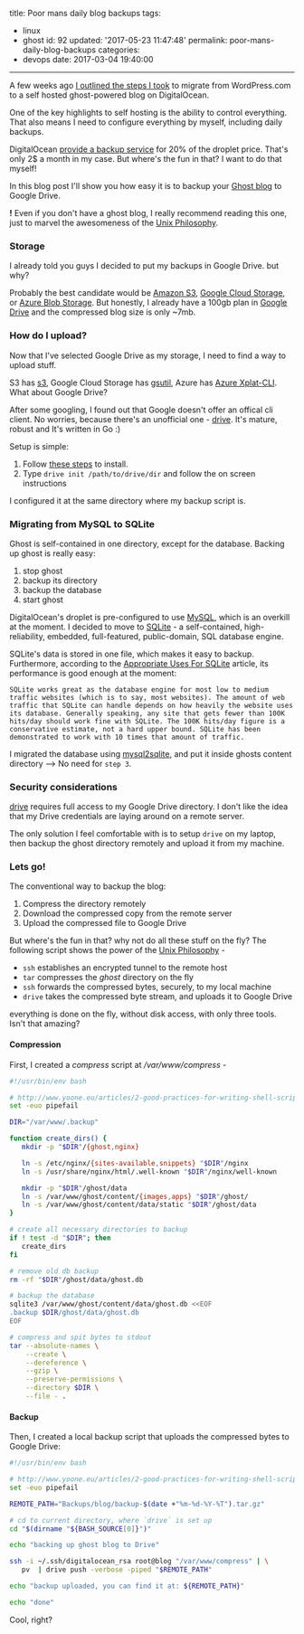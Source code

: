 title: Poor mans daily blog backups
tags:
  - linux
  - ghost
id: 92
updated: '2017-05-23 11:47:48'
permalink: poor-mans-daily-blog-backups
categories:
  - devops
date: 2017-03-04 19:40:00
---
A few weeks ago [I outlined the steps I took](/2017/02/10/from-wordpress-com-to-ghost/) to migrate from WordPress.com to a self hosted ghost-powered blog on DigitalOcean.

One of the key highlights to self hosting is the ability to control everything.
That also means I need to configure everything by myself, including daily backups.

DigitalOcean [provide a backup service](https://www.digitalocean.com/help/technical/backup/ ) for 20% of the droplet price. That's only 2$ a month in my case.
But where's the fun in that? I want to do that myself!


In this blog post I'll show you how easy it is to backup your [Ghost blog](https://ghost.org/) to Google Drive.

**!** Even if you don't have a ghost blog, I really recommend reading this one, just to marvel the awesomeness of the [Unix Philosophy](https://en.wikipedia.org/wiki/Unix_philosophy).

<!-- more -->

### Storage
I already told you guys I decided to put my backups in Google Drive. but why?

Probably the best candidate would be [Amazon S3](https://docs.aws.amazon.com/AmazonS3/latest/dev/Welcome.html), [Google Cloud Storage](https://cloud.google.com/storage/), or [Azure Blob Storage](https://azure.microsoft.com/en-us/services/storage/blobs/). 
But honestly, I already have a 100gb plan in [Google Drive](https://www.google.com/drive/) and the compressed blog size is only ~7mb.

### How do I upload?
Now that I've selected Google Drive as my storage, I need to find a way to upload stuff.

S3 has [s3](https://docs.aws.amazon.com/cli/latest/reference/s3/), Google Cloud Storage has [gsutil](https://cloud.google.com/storage/docs/gsutil), Azure has [Azure Xplat-CLI](https://github.com/azure/azure-xplat-cli). What about Google Drive?

After some googling, I found out that Google doesn't offer an offical cli client. No worries, because there's an unofficial one - [drive](https://github.com/odeke-em/drive). It's mature, robust and It's written in Go :)

Setup is simple:

1. Follow [these steps](https://github.com/odeke-em/drive#installing) to install.
2. Type `drive init /path/to/drive/dir` and follow the on screen instructions

I configured it at the same directory where my backup script is.

### Migrating from MySQL to SQLite

Ghost is self-contained in one directory, except for the database. Backing up ghost is really easy:

1. stop ghost
2. backup its directory
3. backup the database
4. start ghost

DigitalOcean's droplet is pre-configured to use [MySQL](https://www.mysql.com/), which is an overkill at the moment. 
I decided to move to [SQLite](https://www.sqlite.org) - a self-contained, high-reliability, embedded, full-featured, public-domain, SQL database engine. 

SQLite's data is stored in one file, which makes it easy to backup. Furthermore, according to the [Appropriate Uses For SQLite](https://www.sqlite.org/whentouse.html) article, its performance is good enough at the moment:
```
SQLite works great as the database engine for most low to medium traffic websites (which is to say, most websites). The amount of web traffic that SQLite can handle depends on how heavily the website uses its database. Generally speaking, any site that gets fewer than 100K hits/day should work fine with SQLite. The 100K hits/day figure is a conservative estimate, not a hard upper bound. SQLite has been demonstrated to work with 10 times that amount of traffic.
```

I migrated the database using [mysql2sqlite](https://github.com/dumblob/mysql2sqlite), and put it inside ghosts content directory --> No need for `step 3`.

### Security considerations

[drive](https://github.com/odeke-em/drive) requires full access to my Google Drive directory. I don't like the idea that my Drive credentials are laying around on a remote server.

The only solution I feel comfortable with is to setup `drive` on my laptop, then backup the ghost directory remotely and upload it from my machine.


### Lets go!

The conventional way to backup the blog:

1. Compress the directory remotely
2. Download the compressed copy from the remote server
3. Upload the compressed file to Google Drive

But where's the fun in that? why not do all these stuff on the fly?
The following script shows the power of the [Unix Philosophy](https://en.wikipedia.org/wiki/Unix_philosophy) -

* `ssh` establishes an encrypted tunnel to the remote host
* `tar` compresses the *ghost* directory on the fly
* `ssh` forwards the compressed bytes, securely, to my local machine
* `drive` takes the compressed byte stream, and uploads it to Google Drive

everything is done on the fly, without disk access, with only three tools. Isn't that amazing?

#### Compression

First, I created a *compress* script at */var/www/compress* -

```bash
#!/usr/bin/env bash

# http://www.yoone.eu/articles/2-good-practices-for-writing-shell-scripts.html
set -euo pipefail

DIR="/var/www/.backup"

function create_dirs() {
   mkdir -p "$DIR"/{ghost,nginx}

   ln -s /etc/nginx/{sites-available,snippets} "$DIR"/nginx
   ln -s /usr/share/nginx/html/.well-known "$DIR"/nginx/well-known

   mkdir -p "$DIR"/ghost/data
   ln -s /var/www/ghost/content/{images,apps} "$DIR"/ghost/
   ln -s /var/www/ghost/content/data/static "$DIR"/ghost/data
}

# create all necessary directories to backup
if ! test -d "$DIR"; then
   create_dirs
fi

# remove old db backup
rm -rf "$DIR"/ghost/data/ghost.db

# backup the database
sqlite3 /var/www/ghost/content/data/ghost.db <<EOF
.backup $DIR/ghost/data/ghost.db
EOF

# compress and spit bytes to stdout
tar --absolute-names \
    --create \
    --dereference \
    --gzip \
    --preserve-permissions \
    --directory $DIR \
    --file - .
```

#### Backup

Then, I created a local backup script that uploads the compressed bytes to Google Drive:

```bash
#!/usr/bin/env bash

# http://www.yoone.eu/articles/2-good-practices-for-writing-shell-scripts.html
set -euo pipefail

REMOTE_PATH="Backups/blog/backup-$(date +"%m-%d-%Y-%T").tar.gz"

# cd to current directory, where `drive` is set up
cd "$(dirname "${BASH_SOURCE[0]}")"

echo "backing up ghost blog to Drive"

ssh -i ~/.ssh/digitalocean_rsa root@blog "/var/www/compress" | \
   pv  | drive push -verbose -piped "$REMOTE_PATH"

echo "backup uploaded, you can find it at: ${REMOTE_PATH}"

echo "done"
```

Cool, right?
